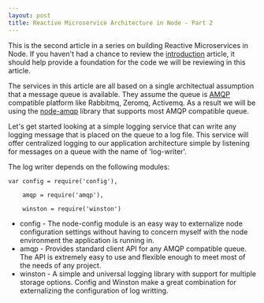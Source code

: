 ```yaml
---
layout: post
title: Reactive Microservice Architecture in Node - Part 2
---
```


This is the second article in a series on building Reactive Microservices in Node.  If you haven't had a chance to review the [introduction](/2014/11/15/reactive-microservices) article, it should help provide a foundation for the code we will be reviewing in this article.

The services in this article are all based on a single architectual assumption that a message queue is available.  They assume the queue is [AMQP](http://en.m.wikipedia.org/wiki/Advanced_Message_Queuing_Protocol) compatible platform like Rabbitmq, Zeromq, Activemq.  As a result we will be using the [node-amqp](https://www.npmjs.com/package/amqp) library that supports most AMQP compatible queue.

Let's get started looking at a simple logging service that can write any logging message that is placed on the queue to a log file.  This service will offer centralized logging to our application architecture simple by listening for messages on a queue with the name of 'log-writer'.  

The log writer depends on the following modules:

```
var config = require('config'),

    amqp = require('amqp'),
    
    winston = require('winston')
```

* config - The node-config module is an easy way to externalize node configuration settings without having to concern myself with the node environment the application is running in.
* amqp - Provides standard client API for any AMQP compatible queue.  The API is extremely easy to use and flexible enough to meet most of the needs of any project.
* winston - A simple and universal logging library with support for multiple storage options.  Config and Winston make a great combination for externalizing the configuration of log writting.
